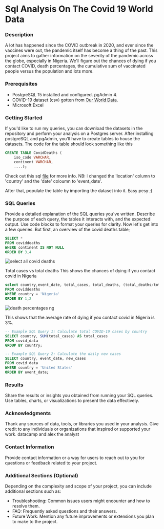 # Sql Analysis On The Covid 19 World Data


### Description

A lot has happened since the COVID outbreak in 2020, and ever since the vaccines were out, the pandemic itself has become a thing of the past. This project aims to gather information on the severity of the pandemic across the globe, especially in Nigeria. We'll figure out the chances of dying if you contact COVID, death percentages, the cumulative sum of vaccinated people versus the population and lots more.


### Prerequisites

- PostgreSQL 15 installed and configured. pgAdmin 4.
- COVID-19 dataset (csv) gotten from [Our World Data](https://ourworldindata.org/coronavirus).
- Microsoft Excel

### Getting Started

If you'd like to run my queries, you can download the datasets in the repository and perform your analysis on a Postgres server. After installing postgreSQL and pgAdmin, you'll have to create tables to house the datasets. The code for the table should look something like this
```sql
CREATE TABLE CovidDeaths (
	iso_code VARCHAR,
	continent VARCHAR,
    ....);
```
Check out this sql [file](https://github.com/niola-liberty/covid-sql-project/blob/main/tables%20import%20queries.sql) for more info. 
NB: I changed the 'location' column to 'country' and the 'date' coloumn to 'event_date'.

After that, populate the table by importing the dataset into it. Easy pesy ;)

### SQL Queries

Provide a detailed explanation of the SQL queries you've written. Describe the purpose of each query, the tables it interacts with, and the expected output. Use code blocks to format your queries for clarity.
Now let's get into a few queries. But first, an overview of the covid deaths table;
```sql
SELECT * 
FROM coviddeaths
WHERE continent IS NOT NULL
ORDER BY 3,4
```

![select all covid deaths](https://github.com/niola-liberty/covid-sql-project/assets/82907562/ba5ff080-31ee-483a-b223-11569415039c)


Total cases vs total deaths
This shows the chances of dying if you contact covid in Nigeria 
```sql
select country,event_date, total_cases, total_deaths, (total_deaths/total_cases)*100 death_percentage
FROM coviddeaths
WHERE country = 'Nigeria'
ORDER BY 1,2
```
![death percentages ng](https://github.com/niola-liberty/covid-sql-project/assets/82907562/4cb96eb0-f062-431a-a98d-18b1363d5759)

This shows that the average rate of dying if you contact covid in Nigeria is 3%.


```sql
-- Example SQL Query 1: Calculate total COVID-19 cases by country
SELECT country, SUM(total_cases) AS total_cases
FROM covid_data
GROUP BY country;
```

```sql
-- Example SQL Query 2: Calculate the daily new cases
SELECT country, event_date, new_cases
FROM covid_data
WHERE country = 'United States'
ORDER BY event_date;
```

### Results

Share the results or insights you obtained from running your SQL queries. Use tables, charts, or visualizations to present the data effectively.


### Acknowledgments

Thank any sources of data, tools, or libraries you used in your analysis. Give credit to any individuals or organizations that inspired or supported your work.
datacamp and alex the analyst

### Contact Information

Provide contact information or a way for users to reach out to you for questions or feedback related to your project.

### Additional Sections (Optional)

Depending on the complexity and scope of your project, you can include additional sections such as:

- Troubleshooting: Common issues users might encounter and how to resolve them.
- FAQ: Frequently asked questions and their answers.
- Future Work: Mention any future improvements or extensions you plan to make to the project.



